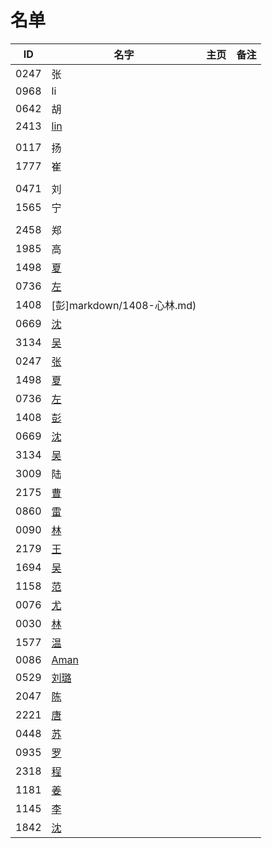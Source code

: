 
# 名单

|  ID    |  名字    |  主页    | 备注     |
| ---- | ---- | ---- | ---- |
| 0247 |  张  |      |      |
| 0968 |  li |      |      |
| 0642 |  胡  |      |      |
| 2413 |   [lin](markdown/2413) |   |      |
|      |      |      |      |
| 0117 | 扬   |      |      |
| 1777 | 崔   |      |      |
|  |      |      |      |
| 0471 | 刘     |      |      |
| 1565 | 宁     |      |      |
|      |      |      |
|2458  |  郑  |      |      |
|1985  |高    |   |
|1498  |[夏](markdown/1498.md)|   |   |
|0736  |[左](markdown/0736-Aurora-Brief.md)    |
|1408  |[彭]markdown/1408-心林.md)     |      |
|0669  |[沈](markdown/0669沈.md)    |   |
|3134  |[吴](markdown/3134简介.md)    |   |
|0247  |[张](markdown/0247.md)    |   |
|1498  |[夏](markdown/1498.md)|   |   |
|0736  |[左](markdown/0736-Aurora-Brief.md)    |
|1408  |[彭](markdown/1408-心林.md)     |      |
|0669  |[沈](markdown/0669沈.md)    |   |
|3134  |[吴](markdown/3134简介.md)    |   |
|3009  |陆 |      |      
|2175  |[曹](markdown/2175.md)    |   |
|0860  |[雷](markdown/0860.md)|   |
|0090  |[林](markdown/0090.md)    |   |
|2179  |[王](markdown/2179-王.md)    |   |
|1694  |[吴](markdown/1694.md)   | |
|1158  |[范](markdown/1158.md)    |   |
|0076  |[尤](markdown/0076.md)    |   |
|0030  |[林](markdown/0030.md)    |   |
|1577  |[温](markdown/1577.md)    |   |
|0086  |[Aman](markdown/自我介绍.md)  |   |
|0529  |[刘璐](markdown/刘璐.md)    |   |
|2047  |[陈](markdown/2047.md)    |   |
|2221  |[唐](markdown/2221.md)   |  |
|0448  |[苏](markdown/0448.md)    |   |
|0935  |[罗](markdown/0935.md)    |   |
|2318  |[程](markdown/2318.md)    |   |	
|1181  |[姜](markdown/1181.md)    |   |	
|1145  |[李](markdown/1145.md)    |   |
|1842  |[沈](markdown/1842.md)    |   |
